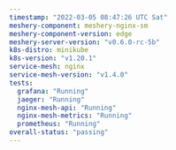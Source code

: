 ```yaml
---
timestamp: "2022-03-05 08:47:26 UTC Sat"
meshery-component: meshery-nginx-sm
meshery-component-version: edge
meshery-server-version: "v0.6.0-rc-5b"
k8s-distro: minikube
k8s-version: "v1.20.1"
service-mesh: nginx
service-mesh-version: "v1.4.0"
tests:
  grafana: "Running"
  jaeger: "Running"
  nginx-mesh-api: "Running"
  nginx-mesh-metrics: "Running"
  prometheus: "Running"
overall-status: "passing"
---
```

